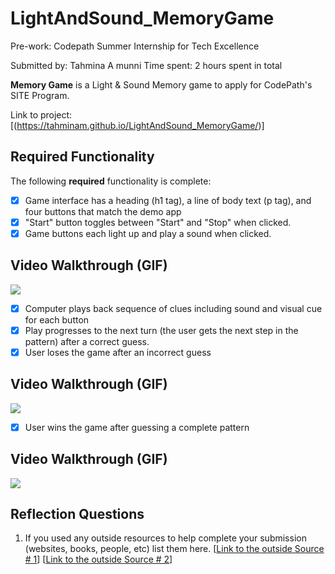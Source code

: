 # LightAndSound_MemoryGame 
Pre-work: Codepath Summer Internship for Tech Excellence

Submitted by: Tahmina A munni
Time spent: 2 hours spent in total

**Memory Game** is a Light & Sound Memory game to apply for CodePath's SITE Program. 

Link to project: [(https://tahminam.github.io/LightAndSound_MemoryGame/)]

## Required Functionality

The following **required** functionality is complete:

* [x] Game interface has a heading (h1 tag), a line of body text (p tag), and four buttons that match the demo app
* [x] "Start" button toggles between "Start" and "Stop" when clicked. 
* [x] Game buttons each light up and play a sound when clicked. 
## Video Walkthrough (GIF)
![](https://i.imgur.com/NTAr2lo.gif)


* [x] Computer plays back sequence of clues including sound and visual cue for each button
* [x] Play progresses to the next turn (the user gets the next step in the pattern) after a correct guess. 
* [x] User loses the game after an incorrect guess
## Video Walkthrough (GIF)
![](https://i.imgur.com/KjlPZZM.gif)


* [x] User wins the game after guessing a complete pattern
## Video Walkthrough (GIF)
![](https://i.imgur.com/LUqNXTc.gif)



## Reflection Questions
1. If you used any outside resources to help complete your submission (websites, books, people, etc) list them here. 
[[Link to the outside Source # 1](https://github.com/TahminaM/Assignment3_GridMaker)]
[[Link to the outside Source # 2](https://github.com/Mightywise/CSCI-39548-Spring-22-Assignment-1)]
